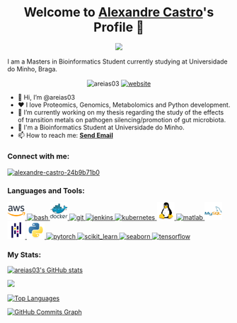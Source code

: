 

<p align="center">
  <h1 align="center">Welcome to <a href="https://github.com/areias03">Alexandre Castro</a>'s Profile 👋</h1>
</p>
<p align="center">
  <a align="center" href="https://github.com/DenverCoder1/readme-typing-svg"><img src="https://readme-typing-svg.herokuapp.com?&font=IBM+Plex+Sans&color=04B431&size=25&lines=Welcome+to+my+GitHub+Profile!;" /></a>
</p>
<p>I am a Masters in Bioinformatics Student currently studying at Universidade do Minho, Braga.</p>

<p align="center"> <a> <img align="center" src="https://komarev.com/ghpvc/?username=areias03&label=Profile%20views&color=0e75b6&style=flat" alt="areias03" /></a>
<a href="https://areias03.github.io/"><img align="center" 
     src="https://img.shields.io/website?down_message=offline&style=flat&up_message=online&url=https%3A%2F%2Fareias03.github.io%2F" 
     alt="website" /></a> </p>
<ul> 
  <li>👋 Hi, I’m @areias03</li>
  <li>❤️ I love Proteomics, Genomics, Metabolomics and Python development.</li>
  <li>🌱 I’m currently working on my thesis regarding the study of the effects of transition metals on pathogen silencing/promotion of gut microbiota.</li>
  <li>💼 I'm a Bioinformatics Student at Universidade do Minho.</li>
  <li>📫 How to reach me: <b><a href = "mailto: alexandreareias1718@gmail.com">Send Email</a></b></li>
</ul>

<h3 align="left">Connect with me:</h3>
<p align="left">
<a href="https://linkedin.com/in/alexandre-castro-24b9b71b0" target="blank"><img align="center" src="https://raw.githubusercontent.com/rahuldkjain/github-profile-readme-generator/master/src/images/icons/Social/linked-in-alt.svg" alt="alexandre-castro-24b9b71b0" height="30" width="40" /></a>
</p>

<h3 align="left">Languages and Tools:</h3>
<p align="left"> <a href="https://aws.amazon.com" target="_blank" rel="noreferrer"> <img src="https://raw.githubusercontent.com/devicons/devicon/master/icons/amazonwebservices/amazonwebservices-original-wordmark.svg" alt="aws" width="40" height="40"/> </a> <a href="https://www.gnu.org/software/bash/" target="_blank" rel="noreferrer"> <img src="https://www.vectorlogo.zone/logos/gnu_bash/gnu_bash-icon.svg" alt="bash" width="40" height="40"/> </a> <a href="https://www.docker.com/" target="_blank" rel="noreferrer"> <img src="https://raw.githubusercontent.com/devicons/devicon/master/icons/docker/docker-original-wordmark.svg" alt="docker" width="40" height="40"/> </a> <a href="https://git-scm.com/" target="_blank" rel="noreferrer"> <img src="https://www.vectorlogo.zone/logos/git-scm/git-scm-icon.svg" alt="git" width="40" height="40"/> </a> <a href="https://www.jenkins.io" target="_blank" rel="noreferrer"> <img src="https://www.vectorlogo.zone/logos/jenkins/jenkins-icon.svg" alt="jenkins" width="40" height="40"/> </a> <a href="https://kubernetes.io" target="_blank" rel="noreferrer"> <img src="https://www.vectorlogo.zone/logos/kubernetes/kubernetes-icon.svg" alt="kubernetes" width="40" height="40"/> </a> <a href="https://www.linux.org/" target="_blank" rel="noreferrer"> <img src="https://raw.githubusercontent.com/devicons/devicon/master/icons/linux/linux-original.svg" alt="linux" width="40" height="40"/> </a> <a href="https://www.mathworks.com/" target="_blank" rel="noreferrer"> <img src="https://upload.wikimedia.org/wikipedia/commons/2/21/Matlab_Logo.png" alt="matlab" width="40" height="40"/> </a> <a href="https://www.mysql.com/" target="_blank" rel="noreferrer"> <img src="https://raw.githubusercontent.com/devicons/devicon/master/icons/mysql/mysql-original-wordmark.svg" alt="mysql" width="40" height="40"/> </a> <a href="https://pandas.pydata.org/" target="_blank" rel="noreferrer"> <img src="https://raw.githubusercontent.com/devicons/devicon/2ae2a900d2f041da66e950e4d48052658d850630/icons/pandas/pandas-original.svg" alt="pandas" width="40" height="40"/> </a> <a href="https://www.python.org" target="_blank" rel="noreferrer"> <img src="https://raw.githubusercontent.com/devicons/devicon/master/icons/python/python-original.svg" alt="python" width="40" height="40"/> </a> <a href="https://pytorch.org/" target="_blank" rel="noreferrer"> <img src="https://www.vectorlogo.zone/logos/pytorch/pytorch-icon.svg" alt="pytorch" width="40" height="40"/> </a> <a href="https://scikit-learn.org/" target="_blank" rel="noreferrer"> <img src="https://upload.wikimedia.org/wikipedia/commons/0/05/Scikit_learn_logo_small.svg" alt="scikit_learn" width="40" height="40"/> </a> <a href="https://seaborn.pydata.org/" target="_blank" rel="noreferrer"> <img src="https://seaborn.pydata.org/_images/logo-mark-lightbg.svg" alt="seaborn" width="40" height="40"/> </a> <a href="https://www.tensorflow.org" target="_blank" rel="noreferrer"> <img src="https://www.vectorlogo.zone/logos/tensorflow/tensorflow-icon.svg" alt="tensorflow" width="40" height="40"/> </a> </p>

<h3 align="left">My Stats:</h3>

<p align="left">
<a href="http://www.github.com/areias03" align="left"><img src="https://github-readme-stats.vercel.app/api?username=areias03&show_icons=true&hide=&count_private=true&title_color=3382ed&text_color=ffffff&icon_color=3382ed&bg_color=1c1917&hide_border=true&show_icons=true" alt="areias03's GitHub stats" /></a>

<a href="http://www.github.com/areias03" align="right"><img src="https://github-readme-streak-stats.herokuapp.com/?user=areias03&stroke=ffffff&background=1c1917&ring=3382ed&fire=3382ed&currStreakNum=ffffff&currStreakLabel=3382ed&sideNums=ffffff&sideLabels=ffffff&dates=ffffff&hide_border=true" /></a>
</p>

<a href="https://github.com/areias03" align="left"><img src="https://github-readme-stats.vercel.app/api/top-langs/?username=areias03&langs_count=10&title_color=3382ed&text_color=ffffff&icon_color=3382ed&bg_color=1c1917&hide_border=true&locale=en&custom_title=Top%20%Languages" alt="Top Languages" /></a>

<a href="http://www.github.com/areias03"><img src="https://activity-graph.herokuapp.com/graph?username=areias03&bg_color=1c1917&color=ffffff&line=3382ed&point=ffffff&area_color=1c1917&area=true&hide_border=true&custom_title=GitHub%20Commits%20Graph" alt="GitHub Commits Graph" /></a>

